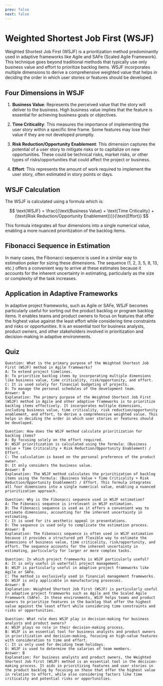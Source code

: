 ```yaml
---
prev: false
next: false
---
```


# Weighted Shortest Job First (WSJF)

Weighted Shortest Job First (WSJF) is a prioritization method predominantly used in adaptive frameworks like Agile and SAFe (Scaled Agile Framework). This technique goes beyond traditional methods that typically use only business value and effort to prioritize backlog items. WSJF incorporates multiple dimensions to derive a comprehensive weighted value that helps in deciding the order in which user stories or features should be developed.

## Four Dimensions in WSJF

1. **Business Value**: Represents the perceived value that the story will deliver to the business. High business value implies that the feature is essential for achieving business goals or objectives.

2. **Time Criticality**: This measures the importance of implementing the user story within a specific time frame. Some features may lose their value if they are not developed promptly.

3. **Risk Reduction/Opportunity Enablement**: This dimension captures the potential of a user story to mitigate risks or to capitalize on new opportunities. These could be technical risks, market risks, or other types of risks/opportunities that could affect the project or business.

4. **Effort**: This represents the amount of work required to implement the user story, often estimated in story points or days.

## WSJF Calculation

The WSJF is calculated using a formula which is:

$$
\text{WSJF} = \frac{{\text{Business Value} + \text{Time Criticality} + (\text{Risk Reduction/Opportunity Enablement})}}{\text{Effort}}
$$

This formula integrates all four dimensions into a single numerical value, enabling a more nuanced prioritization of the backlog items.

## Fibonacci Sequence in Estimation

In many cases, the Fibonacci sequence is used in a similar way to estimation poker for sizing these dimensions. The sequence (1, 2, 3, 5, 8, 13, etc.) offers a convenient way to arrive at these estimates because it accounts for the inherent uncertainty in estimating, particularly as the size or complexity of the task increases.

## Application in Adaptive Frameworks

In adaptive project frameworks, such as Agile or SAFe, WSJF becomes particularly useful for sorting out the product backlog or program backlog items. It enables teams and product owners to focus on features that offer the highest value against the least effort while considering time constraints and risks or opportunities. It is an essential tool for business analysts, product owners, and other stakeholders involved in prioritization and decision-making in adaptive environments.

## Quiz

```quiz
Question: What is the primary purpose of the Weighted Shortest Job First (WSJF) method in Agile frameworks?
A: To extend project timelines.
B: To prioritize backlog items by incorporating multiple dimensions like business value, time criticality, risk/opportunity, and effort.
C: It is used solely for financial budgeting of projects.
D: To manage the personal schedules of the development team.
Answer: B
Explanation: The primary purpose of the Weighted Shortest Job First (WSJF) method in Agile and other adaptive frameworks is to prioritize backlog items effectively. It incorporates multiple dimensions, including business value, time criticality, risk reduction/opportunity enablement, and effort, to derive a comprehensive weighted value. This helps in deciding the order in which user stories or features should be developed.

Question: How does the WSJF method calculate prioritization for backlog items?
A: By focusing solely on the effort required.
B: WSJF prioritization is calculated using the formula: (Business Value + Time Criticality + Risk Reduction/Opportunity Enablement) / Effort.
C: The calculation is based on the personal preference of the product owner.
D: It only considers the business value.
Answer: B
Explanation: The WSJF method calculates the prioritization of backlog items using the formula: (Business Value + Time Criticality + Risk Reduction/Opportunity Enablement) / Effort. This formula integrates all four dimensions into a single numerical value, enabling a nuanced prioritization approach.

Question: Why is the Fibonacci sequence used in WSJF estimation?
A: The Fibonacci sequence is irrelevant in WSJF estimation.
B: The Fibonacci sequence is used as it offers a convenient way to estimate dimensions, accounting for the inherent uncertainty in estimating.
C: It is used for its aesthetic appeal in presentations.
D: The sequence is used only to complicate the estimation process.
Answer: B
Explanation: The Fibonacci sequence is often used in WSJF estimation because it provides a structured yet flexible way to estimate the dimensions of business value, time criticality, risk/opportunity, and effort. The sequence accounts for the inherent uncertainty in estimating, particularly for larger or more complex tasks.

Question: In which project frameworks is WSJF particularly useful?
A: It is only useful in waterfall project management.
B: WSJF is particularly useful in adaptive project frameworks like Agile or SAFe.
C: The method is exclusively used in financial management frameworks.
D: WSJF is only applicable in manufacturing processes.
Answer: B
Explanation: Weighted Shortest Job First (WSJF) is particularly useful in adaptive project frameworks such as Agile and the Scaled Agile Framework (SAFe). In these environments, WSJF helps teams and product owners to prioritize features in the backlog that offer the highest value against the least effort while considering time constraints and risks or opportunities.

Question: What role does WSJF play in decision-making for business analysts and product owners?
A: WSJF plays no role in their decision-making process.
B: WSJF is an essential tool for business analysts and product owners in prioritization and decision-making, focusing on high-value features with consideration to time and effort.
C: It is only used for deciding team holidays.
D: WSJF is used to determine the salaries of team members.
Answer: B
Explanation: For business analysts and product owners, the Weighted Shortest Job First (WSJF) method is an essential tool in the decision-making process. It aids in prioritizing features and user stories in the product backlog by focusing on those that offer the highest value in relation to effort, while also considering factors like time criticality and potential risks or opportunities.
```
